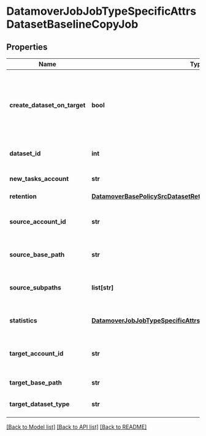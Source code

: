# DatamoverJobJobTypeSpecificAttrsDatasetBaselineCopyJob

## Properties
Name | Type | Description | Notes
------------ | ------------- | ------------- | -------------
**create_dataset_on_target** | **bool** | Target dataset creation flag. True if dataset should be created on target, false otherwise. | [optional] 
**dataset_id** | **int** | The unique dataset identifier. | [optional] 
**new_tasks_account** | **str** | Account where to create task. | [optional] 
**retention** | [**DatamoverBasePolicySrcDatasetRetention**](DatamoverBasePolicySrcDatasetRetention.md) |  | [optional] 
**source_account_id** | **str** | Account ID of the source storage system. | [optional] 
**source_base_path** | **str** | Filesystem source base path. | [optional] 
**source_subpaths** | **list[str]** | Set of filesystem paths relative to base path. | [optional] 
**statistics** | [**DatamoverJobJobTypeSpecificAttrsDatasetBaselineCopyJobStatistics**](DatamoverJobJobTypeSpecificAttrsDatasetBaselineCopyJobStatistics.md) | Baseline copy job statistics. | [optional] 
**target_account_id** | **str** | Account ID of the target storage system. | [optional] 
**target_base_path** | **str** | Target base path. | [optional] 
**target_dataset_type** | **str** | Dataset type on target. | [optional] 

[[Back to Model list]](../README.md#documentation-for-models) [[Back to API list]](../README.md#documentation-for-api-endpoints) [[Back to README]](../README.md)


